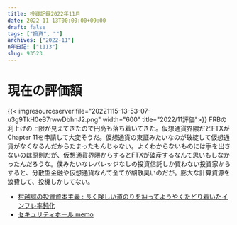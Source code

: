 ```yaml
---
title: 投資記録2022年11月
date: 2022-11-13T00:00:00+09:00
draft: false
tags: ["投資", ""]
archives: ["2022-11"]
n年日記: ["1113"]
slug: 93523
---
```

# 現在の評価額
{{< imgresourceserver file="20221115-13-53-07-u3g9TkH0eB7rwwDbhnJ2.png" width="600" title="2022/11評価">}}
FRBの利上げの上限が見えてきたので円高も落ち着いてきた。仮想通貨界隈だとFTXがChapter 11を申請して大変そうだ。仮想通貨の東証みたいなのが破綻して仮想通貨がなくなるんだからたまったもんじゃない。よくわからないものには手を出さないのは原則だが、仮想通貨界隈からするとFTXが破産するなんて思いもしなかったんだろうな。僕みたいなレバレッジなしの投資信託しか買わない投資家からすると、分散型金融や仮想通貨なんて全てが胡散臭いのだが。膨大な計算資源を浪費して、投機しかしてない。
- [村越誠の投資資本主義 : 長く険しい道のりを辿ってようやくたどり着いたインフレ率鈍化](https://muragoe-makoto.blog.jp/archives/86780830.html)
- [セキュリティホール memo](https://www.st.ryukoku.ac.jp/~kjm/security/memo/2022/11.html#20221114__ftx)